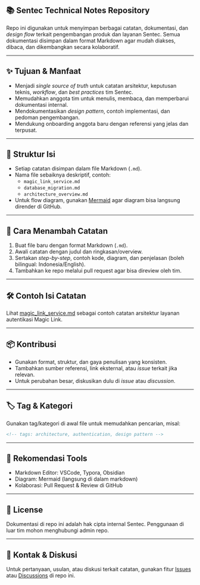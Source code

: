 ## 📚 Sentec Technical Notes Repository

Repo ini digunakan untuk menyimpan berbagai catatan, dokumentasi, dan _design flow_ terkait pengembangan produk dan layanan Sentec. Semua dokumentasi disimpan dalam format Markdown agar mudah diakses, dibaca, dan dikembangkan secara kolaboratif.

---

## ✨ Tujuan & Manfaat

- Menjadi _single source of truth_ untuk catatan arsitektur, keputusan teknis, _workflow_, dan _best practices_ tim Sentec.
- Memudahkan anggota tim untuk menulis, membaca, dan memperbarui dokumentasi internal.
- Mendokumentasikan _design pattern_, contoh implementasi, dan pedoman pengembangan.
- Mendukung onboarding anggota baru dengan referensi yang jelas dan terpusat.

---

## 📁 Struktur Isi

- Setiap catatan disimpan dalam file Markdown (`.md`).
- Nama file sebaiknya deskriptif, contoh:  
  - `magic_link_service.md`  
  - `database_migration.md`  
  - `architecture_overview.md`
- Untuk flow diagram, gunakan [Mermaid](https://mermaid-js.github.io/mermaid/) agar diagram bisa langsung dirender di GitHub.

---

## 📝 Cara Menambah Catatan

1. Buat file baru dengan format Markdown (`.md`).
2. Awali catatan dengan judul dan ringkasan/overview.
3. Sertakan _step-by-step_, contoh kode, diagram, dan penjelasan (boleh bilingual: Indonesia/English).
4. Tambahkan ke repo melalui pull request agar bisa direview oleh tim.

---

## 🛠️ Contoh Isi Catatan

Lihat [magic_link_service.md](./magic_link_service.md) sebagai contoh catatan arsitektur layanan autentikasi Magic Link.

---

## 📦 Kontribusi

- Gunakan format, struktur, dan gaya penulisan yang konsisten.
- Tambahkan sumber referensi, link eksternal, atau _issue_ terkait jika relevan.
- Untuk perubahan besar, diskusikan dulu di _issue_ atau _discussion_.

---

## 🏷️ Tag & Kategori

Gunakan tag/kategori di awal file untuk memudahkan pencarian, misal:

```markdown
<!-- tags: architecture, authentication, design pattern -->
```

---

## 🚀 Rekomendasi Tools

- Markdown Editor: VSCode, Typora, Obsidian
- Diagram: Mermaid (langsung di dalam markdown)
- Kolaborasi: Pull Request & Review di GitHub

---

## 📖 License

Dokumentasi di repo ini adalah hak cipta internal Sentec. Penggunaan di luar tim mohon menghubungi admin repo.

---

## 📢 Kontak & Diskusi

Untuk pertanyaan, usulan, atau diskusi terkait catatan, gunakan fitur [Issues](./issues) atau [Discussions](./discussions) di repo ini.
